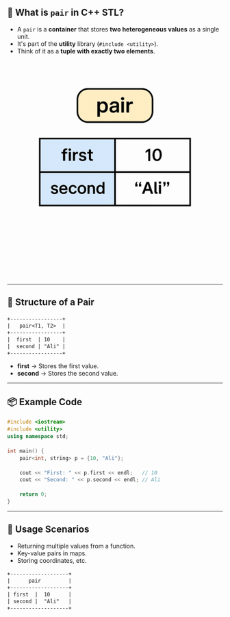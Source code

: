 ## 📝 What is `pair` in C++ STL?

* A `pair` is a **container** that stores **two heterogeneous values** as a single unit.
* It's part of the **utility** library (`#include <utility>`).
* Think of it as a **tuple with exactly two elements**.

![Pair Diagram](pair-diagram.png)

---

## 🌸 Structure of a Pair

```
+-----------------+
|   pair<T1, T2>  |
+-----------------+
|  first  | 10    |
|  second | "Ali" |
+-----------------+
```

* **first** → Stores the first value.
* **second** → Stores the second value.

---

## 📦 Example Code

```cpp
#include <iostream>
#include <utility>
using namespace std;

int main() {
    pair<int, string> p = {10, "Ali"};

    cout << "First: " << p.first << endl;   // 10
    cout << "Second: " << p.second << endl; // Ali

    return 0;
}
```

---

## 🎯 Usage Scenarios

* Returning multiple values from a function.
* Key-value pairs in maps.
* Storing coordinates, etc.

```
+-------------------+
|      pair         |
+-------------------+
| first  |  10      |
| second |  "Ali"   |
+-------------------+
```